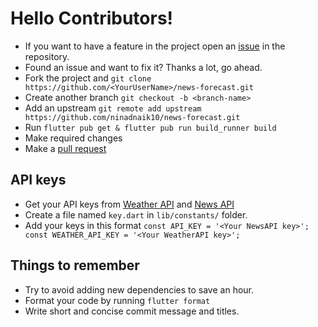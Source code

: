 # Hello Contributors!

- If you want to have a feature in the project open an [issue](https://github.com/ninadnaik10/expense-splitter/issues) in the repository.
- Found an issue and want to fix it? Thanks a lot, go ahead.
- Fork the project and `git clone https://github.com/<YourUserName>/news-forecast.git`
- Create another branch `git checkout -b <branch-name>`
- Add an upstream `git remote add upstream https://github.com/ninadnaik10/news-forecast.git`
- Run `flutter pub get & flutter pub run build_runner build`
- Make required changes
- Make a [pull request](https://opensource.com/article/19/7/create-pull-request-github)

## API keys
- Get your API keys from [Weather API](https://www.weatherapi.com/) and [News API](https://newsapi.org/)
- Create a file named `key.dart` in `lib/constants/` folder.
- Add your keys in this format
`const API_KEY = '<Your NewsAPI key>';
const WEATHER_API_KEY = '<Your WeatherAPI key>';`

## Things to remember

- Try to avoid adding new dependencies to save an hour.
- Format your code by running `flutter format`
- Write short and concise commit message and titles.
